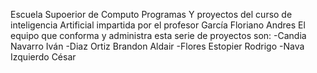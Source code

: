 Escuela Supoerior de Computo
 Programas Y proyectos del curso de inteligencia Artificial impartida por el profesor García Floriano Andres
 El equipo que conforma y administra esta serie de proyectos son:
 -Candia Navarro Iván
 -Diaz Ortiz Brandon Aldair
 -Flores Estopier Rodrigo
 -Nava Izquierdo César
